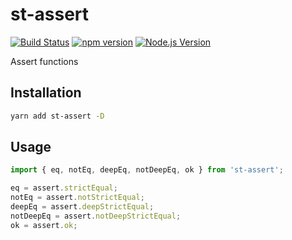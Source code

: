 # st-assert

[![Build Status](https://github.com/mgenware/st-assert/workflows/Build/badge.svg)](https://github.com/mgenware/st-assert/actions)
[![npm version](https://img.shields.io/npm/v/st-assert.svg?style=flat-square)](https://npmjs.com/package/st-assert)
[![Node.js Version](http://img.shields.io/node/v/st-assert.svg?style=flat-square)](https://nodejs.org/en/)

Assert functions

## Installation

```sh
yarn add st-assert -D
```

## Usage

```ts
import { eq, notEq, deepEq, notDeepEq, ok } from 'st-assert';

eq = assert.strictEqual;
notEq = assert.notStrictEqual;
deepEq = assert.deepStrictEqual;
notDeepEq = assert.notDeepStrictEqual;
ok = assert.ok;
```
